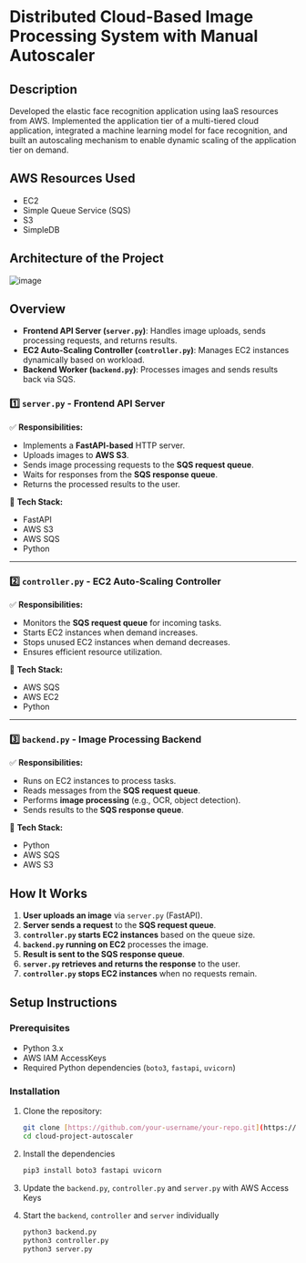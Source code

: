 # Distributed Cloud-Based Image Processing System with Manual Autoscaler

## Description
Developed the elastic face recognition application using IaaS resources from AWS. Implemented the application tier of a multi-tiered cloud application, integrated a machine learning model for face recognition, and built an autoscaling mechanism to enable dynamic scaling of the application tier on demand.

## AWS Resources Used
- EC2
- Simple Queue Service (SQS)
- S3
- SimpleDB

## Architecture of the Project
![image](https://github.com/user-attachments/assets/58e0dd84-89aa-4725-8f89-219ad9455ee4)

## Overview
- **Frontend API Server (`server.py`)**: Handles image uploads, sends processing requests, and returns results.
- **EC2 Auto-Scaling Controller (`controller.py`)**: Manages EC2 instances dynamically based on workload.
- **Backend Worker (`backend.py`)**: Processes images and sends results back via SQS.

### 1️⃣ `server.py` - **Frontend API Server**
✅ **Responsibilities:**
- Implements a **FastAPI-based** HTTP server.
- Uploads images to **AWS S3**.
- Sends image processing requests to the **SQS request queue**.
- Waits for responses from the **SQS response queue**.
- Returns the processed results to the user.

🔧 **Tech Stack:**
- FastAPI
- AWS S3
- AWS SQS
- Python

---

### 2️⃣ `controller.py` - **EC2 Auto-Scaling Controller**
✅ **Responsibilities:**
- Monitors the **SQS request queue** for incoming tasks.
- Starts EC2 instances when demand increases.
- Stops unused EC2 instances when demand decreases.
- Ensures efficient resource utilization.

🔧 **Tech Stack:**
- AWS SQS
- AWS EC2
- Python

---

### 3️⃣ `backend.py` - **Image Processing Backend**
✅ **Responsibilities:**
- Runs on EC2 instances to process tasks.
- Reads messages from the **SQS request queue**.
- Performs **image processing** (e.g., OCR, object detection).
- Sends results to the **SQS response queue**.

🔧 **Tech Stack:**
- Python
- AWS SQS
- AWS S3

## How It Works
1. **User uploads an image** via `server.py` (FastAPI).
2. **Server sends a request** to the **SQS request queue**.
3. **`controller.py` starts EC2 instances** based on the queue size.
4. **`backend.py` running on EC2** processes the image.
5. **Result is sent to the SQS response queue**.
6. **`server.py` retrieves and returns the response** to the user.
7. **`controller.py` stops EC2 instances** when no requests remain.

## Setup Instructions
### **Prerequisites**
- Python 3.x
- AWS IAM AccessKeys
- Required Python dependencies (`boto3`, `fastapi`, `uvicorn`)

### **Installation**
1. Clone the repository:
   ```sh
   git clone [https://github.com/your-username/your-repo.git](https://github.com/TejasParse/cloud-project-autoscaler.git)
   cd cloud-project-autoscaler
   ```

2. Install the dependencies
   ```sh
   pip3 install boto3 fastapi uvicorn
   ```
    
3. Update the `backend.py`, `controller.py` and `server.py` with AWS Access Keys
4. Start the `backend`, `controller` and `server` individually 
   ```sh
   python3 backend.py
   python3 controller.py
   python3 server.py
   ```
